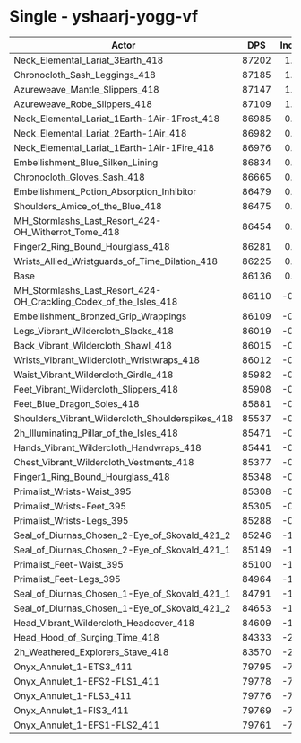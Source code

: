 # Single - yshaarj-yogg-vf
| Actor | DPS | Increase |
|---|:---:|:---:|
|Neck_Elemental_Lariat_3Earth_418|87202|1.24%|
|Chronocloth_Sash_Leggings_418|87185|1.22%|
|Azureweave_Mantle_Slippers_418|87147|1.17%|
|Azureweave_Robe_Slippers_418|87109|1.13%|
|Neck_Elemental_Lariat_1Earth-1Air-1Frost_418|86985|0.99%|
|Neck_Elemental_Lariat_2Earth-1Air_418|86982|0.98%|
|Neck_Elemental_Lariat_1Earth-1Air-1Fire_418|86976|0.98%|
|Embellishment_Blue_Silken_Lining|86834|0.81%|
|Chronocloth_Gloves_Sash_418|86665|0.61%|
|Embellishment_Potion_Absorption_Inhibitor|86479|0.40%|
|Shoulders_Amice_of_the_Blue_418|86475|0.39%|
|MH_Stormlashs_Last_Resort_424-OH_Witherrot_Tome_418|86454|0.37%|
|Finger2_Ring_Bound_Hourglass_418|86281|0.17%|
|Wrists_Allied_Wristguards_of_Time_Dilation_418|86225|0.10%|
|Base|86136|0.00%|
|MH_Stormlashs_Last_Resort_424-OH_Crackling_Codex_of_the_Isles_418|86110|-0.03%|
|Embellishment_Bronzed_Grip_Wrappings|86109|-0.03%|
|Legs_Vibrant_Wildercloth_Slacks_418|86019|-0.14%|
|Back_Vibrant_Wildercloth_Shawl_418|86015|-0.14%|
|Wrists_Vibrant_Wildercloth_Wristwraps_418|86012|-0.14%|
|Waist_Vibrant_Wildercloth_Girdle_418|85982|-0.18%|
|Feet_Vibrant_Wildercloth_Slippers_418|85908|-0.26%|
|Feet_Blue_Dragon_Soles_418|85881|-0.30%|
|Shoulders_Vibrant_Wildercloth_Shoulderspikes_418|85537|-0.70%|
|2h_Illuminating_Pillar_of_the_Isles_418|85471|-0.77%|
|Hands_Vibrant_Wildercloth_Handwraps_418|85441|-0.81%|
|Chest_Vibrant_Wildercloth_Vestments_418|85377|-0.88%|
|Finger1_Ring_Bound_Hourglass_418|85348|-0.92%|
|Primalist_Wrists-Waist_395|85308|-0.96%|
|Primalist_Wrists-Feet_395|85305|-0.97%|
|Primalist_Wrists-Legs_395|85288|-0.98%|
|Seal_of_Diurnas_Chosen_2-Eye_of_Skovald_421_2|85246|-1.03%|
|Seal_of_Diurnas_Chosen_2-Eye_of_Skovald_421_1|85149|-1.15%|
|Primalist_Feet-Waist_395|85100|-1.20%|
|Primalist_Feet-Legs_395|84964|-1.36%|
|Seal_of_Diurnas_Chosen_1-Eye_of_Skovald_421_1|84791|-1.56%|
|Seal_of_Diurnas_Chosen_1-Eye_of_Skovald_421_2|84653|-1.72%|
|Head_Vibrant_Wildercloth_Headcover_418|84609|-1.77%|
|Head_Hood_of_Surging_Time_418|84333|-2.09%|
|2h_Weathered_Explorers_Stave_418|83570|-2.98%|
|Onyx_Annulet_1-ETS3_411|79795|-7.36%|
|Onyx_Annulet_1-EFS2-FLS1_411|79778|-7.38%|
|Onyx_Annulet_1-FLS3_411|79776|-7.38%|
|Onyx_Annulet_1-FIS3_411|79769|-7.39%|
|Onyx_Annulet_1-EFS1-FLS2_411|79761|-7.40%|
